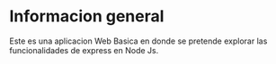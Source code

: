 # Informacion general

Este es una aplicacion Web Basica en donde se pretende explorar las funcionalidades de express en Node Js.